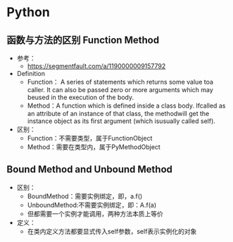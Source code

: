 # Python

## 函数与方法的区别 Function Method

- 参考：
  - https://segmentfault.com/a/1190000009157792
- Definition
  - Function： A series of statements which returns some value toa caller. It can also be passed zero or more arguments which may beused in the execution of the body.
  - Method：A function which is defined inside a class body. Ifcalled as an attribute of an instance of that class, the methodwill get the instance object as its first argument (which isusually called self).
- 区别：
  - Function：不需要类型，属于FunctionObject
  - Method：需要在类型内，属于PyMethodObject

## Bound Method and Unbound Method

- 区别：
  - BoundMethod：需要实例绑定，即，a.f()
  - UnboundMethod:不需要实例绑定，即：A.f(a)
  - 但都需要一个实例才能调用，两种方法本质上等价
- 定义：
  - 在类内定义方法都要显式传入self参数，self表示实例化的对象